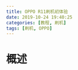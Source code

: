 ```yaml
---
title: OPPO R11刷机初体验
date: 2019-10-24 19:40:25
categories: [教程, 刷机]
tags: [刷机, OPPO]
---
```


# 概述

